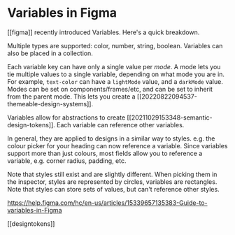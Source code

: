 # Variables in Figma

[[figma]] recently introduced Variables. Here's a quick breakdown.

Multiple types are supported: color, number, string, boolean. Variables can also be placed in a collection.

Each variable key can have only a single value per _mode_. A mode lets you tie multiple values to a single variable, depending on what mode you are in. For example, `text-color` can have a `lightMode` value, and a `darkMode` value. Modes can be set on components/frames/etc, and can be set to inherit from the parent mode. This lets you create a [[20220822094537-themeable-design-systems]].

Variables allow for abstractions to create [[20211029153348-semantic-design-tokens]]. Each variable can reference other variables.

In general, they are applied to designs in a similar way to styles. e.g. the colour picker for your heading can now reference a variable. Since variables support more than just colours, most fields allow you to reference a variable, e.g. corner radius, padding, etc.

Note that styles still exist and are slightly different. When picking them in the inspector, styles are represented by circles, variables are rectangles. Note that styles can store sets of values, but can't reference other styles.

https://help.figma.com/hc/en-us/articles/15339657135383-Guide-to-variables-in-Figma

[[designtokens]]